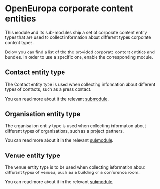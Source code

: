 # OpenEuropa corporate content entities

This module and its sub-modules ship a set of corporate content entity types that are used to collect information
about different types corporate content types.

Below you can find a list of the the provided corporate content entities and bundles. In order to use a specific one, enable the corresponding module.

## Contact entity type

The Contact entity type is used when collecting information about different types of contacts, 
such as a press contact. 

You can read more about it the relevant [submodule](modules/oe_content_entity_contact/README.md).


## Organisation entity type

The organisation entity type is used when collecting information about different types of organisations, 
such as a project partners. 

You can read more about it in the relevant [submodule](modules/oe_content_entity_organisation/README.md).


## Venue entity type

The venue entity type is to be used when collecting information about different types of venues, 
such as a building or a conference room. 

You can read more about it in the relevant [submodule](modules/oe_content_entity_venue/README.md).
